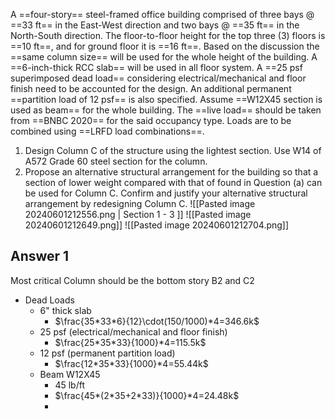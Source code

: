 A ==four-story== steel-framed office building comprised of three bays @ ==33 ft== in the East-West direction and two bays @ ==35 ft== in the North-South direction. The floor-to-floor height for the top three (3) floors is ==10 ft==, and for ground floor it is ==16 ft==. Based on the discussion the ==same column size== will be used for the whole height of the building. A ==6-inch-thick RCC slab== will be used in all floor system. A ==25 psf superimposed dead load== considering electrical/mechanical and floor finish need to be accounted for the design. An additional permanent ==partition load of 12 psf== is also specified. Assume ==W12X45 section is used as beam== for the whole building. The ==live load== should be taken from ==BNBC 2020== for the said occupancy type. Loads are to be combined using ==LRFD load combinations==.
1. Design Column C of the structure using the lightest section. Use W14 of A572 Grade 60 steel section for the column.
2. Propose an alternative structural arrangement for the building so that a section of lower weight compared with that of found in Question (a) can be used for Column C. Confirm and justify your alternative structural arrangement by redesigning Column C.
![[Pasted image 20240601212556.png | Section 1 - 3 ]]
![[Pasted image 20240601212649.png]]
![[Pasted image 20240601212704.png]]
## Answer 1
Most critical Column should be the bottom story B2 and C2
- Dead Loads
	- 6" thick slab
		- $\frac{35*33*6}{12}\cdot(150/1000)*4=346.6k$
	- 25 psf (electrical/mechanical and floor finish)
		- $\frac{25*35*33}{1000}*4=115.5k$
	- 12 psf (permanent partition load)
		- $\frac{12*35*33}{1000}*4=55.44k$
	- Beam W12X45
		- 45 lb/ft
		- $\frac{45*(2*35+2*33)}{1000}*4=24.48k$
		- 